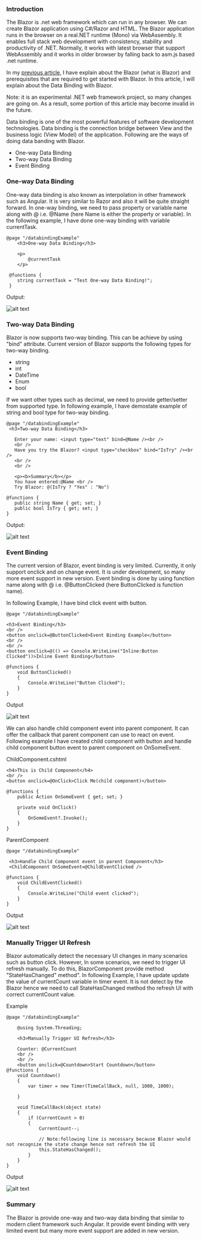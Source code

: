 ### Introduction
The Blazor is .net web framework which can run in any browser. We can create Blazor application using C#/Razor and HTML. The Blazor application runs in the browser on a real.NET runtime (Mono) via WebAssembly. It enables full stack web development with consistency, stability and  productivity of .NET. Normally, it works with latest browser that support WebAssembly and it works in older browser by falling back to asm.js based .net runtime.

In my [previous article](https://github.com/jignesht24/Aspnetcore/tree/master/Blazor/BlazorIntroduction), I have explain about the Blazor (what is Blazor) and prerequisites that are required to get started with Blazor. In this article, I will explain about the Data Binding with Blazor.

Note: it is an experimental .NET web framework project, so many changes are going on. As a result, some portion of this article may become invalid in the future.

Data binding is one of the most powerful features of software development technologies. Data binding is the connection bridge between View and the business logic (View Model) of the application. Following are the ways of doing data banding with Blazor. 

* One-way Data Binding
* Two-way Data Binding
* Event Binding

### One-way Data Binding
One-way data binding is also known as interpolation in other framework such as Angular. It is very similar to Razor and also it will be  quite straight forward. In one-way binding, we need to pass property or variable name along with @ i.e. @Name (here Name is either the property or variable). In the following example, I have done one-way binding with variable currentTask.
```
@page "/databindingExample"
    <h3>One-way Data Binding</h3>

    <p>
        @currentTask
    </p>  

 @functions {
	string currentTask = "Test One-way Data Binding!";
 }
```
Output:

![alt text](img/1.png "")

### Two-way Data Binding
 Blazor is now supports two-way binding. This can be achieve by using "bind" attribute. Current version of Blazor supports the following types for two-way binding.

 * string
 * int
 * DateTime
 * Enum
 * bool

 If we want other types such as decimal, we need to provide getter/setter from supported type. In following example, I have demostate example of string and bool type for two-way binding.
 ```
 @page "/databindingExample"
  <h3>Two-way Data Binding</h3>

    Enter your name: <input type="text" bind=@Name /><br />
    <br />
    Have you try the Blazor? <input type="checkbox" bind="IsTry" /><br />
    <br />
    <br />

    <p><b>Summary</b></p>
    You have entered:@Name <br />
    Try Blazor: @(IsTry ? "Yes" : "No")

@functions {
	public string Name { get; set; }
    public bool IsTry { get; set; }
}
```
Output:

![alt text](img/2.png "")

### Event Binding
The current version of Blazor, event binding is very limited. Currently, it only support onclick and on change event. It is under development, so many more event support in new version. Event binding is done by using function name along with @ i.e. @ButtonClicked (here ButtonClicked is function name).

In following Example, I have bind click event with button.
```
@page "/databindingExample"

<h3>Event Binding</h3>
<br />
<button onclick=@ButtonClicked>Event Binding Example</button>
<br />
<br />
<button onclick=@(() => Console.WriteLine("Inline:Button Clicked"))>Inline Event Binding</button>

@functions {
	void ButtonClicked()
	{
        Console.WriteLine("Button Clicked");
	}
}
```
Output

![alt text](img/4.png "")

We can also handle child component event into parent component. It can offer the callback that parent component can use to react on event. Following example I have created child component with button and handle child component button event to parent component on OnSomeEvent. 

ChildComponent.cshtml
```
<h4>This is Child Component</h4>
<br />
<button onclick=@OnClick>Click Me(child component)</button>

@functions {
    public Action OnSomeEvent { get; set; }

    private void OnClick()
    {
        OnSomeEvent?.Invoke();
    }
}
```
ParentCompoent
```
@page "/databindingExample"

 <h3>Handle Child Component event in parent Component</h3>
 <ChildComponent OnSomeEvent=@ChildEventClicked />

@functions {
	void ChildEventClicked()
    {
        Console.WriteLine("Child event clicked");
    }
}
```
Output

![alt text](img/5.png "")

### Manually Trigger UI Refresh
Blazor automatically detect the necessary UI changes in many scenarios such as button click. However, In some scenarios, we need to trigger UI refresh manually. To do this, BlazorComponent provide method "StateHasChanged" method". In following Example, I have update update the value of currentCount variable in timer event. It is not detect by the Blazor hence we need to call StateHasChanged method tho refresh UI with correct currentCount value.

Example
```
@page "/databindingExample"

    @using System.Threading;
	
	<h3>Manually Trigger UI Refresh</h3>

    Counter: @CurrentCount
    <br />
    <br />
    <button onclick=@Countdown>Start Countdown</button>
@functions {
	void Countdown()
    {
        var timer = new Timer(TimeCallBack, null, 1000, 1000);

    }

    void TimeCallBack(object state)
    {
        if (CurrentCount > 0)
        {
            CurrentCount--;

            // Note:following line is necessary because Blazor would not recognize the state change hence not refresh the UI
            this.StateHasChanged();
        }
    }
} 
```
Output

![alt text](img/3.png "")

### Summary
The Blazor is provide one-way and two-way data binding that similar to modern client framework such Angular. It provide event binding with very limited event but many more event support are added in new version. 
